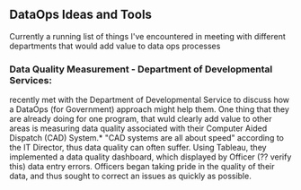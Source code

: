 ## DataOps Ideas and Tools

Currently a running list of things I've encountered in meeting with different departments that would add value to data ops processes

### Data Quality Measurement - Department of Developmental Services:
recently met with the Department of Developmental Service to discuss how a DataOps (for Government) approach might help them. One thing that they are already doing for one program, that wuld clearly add value to other areas is measuring data quality associated with their Computer Aided Dispatch (CAD) System.* "CAD systems are all about speed" according to the IT Director, thus data quality can often suffer. Using Tableau, they implemented a data quality dashboard, which displayed by Officer (?? verify this) data entry errors. Officers began taking pride in the quality of their data, and thus sought to correct an issues as quickly as possible.
